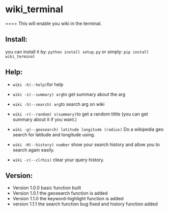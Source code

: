 # wiki_terminal
====
    This will enable you wiki in the terminal.
## Install:
you can install it by:
    `python install setup.py`
or simply:
    `pip install wiki_terminal`
## Help:
* `wiki -h(--help)`for help

* `wiki -s(--summary) arg`to get summary about the arg

* `wiki -S(--search) arg`to search arg on wiki

* `wiki -r(--random) s(summary)`to get a random tittle (you can get summary about it if you want.)

* `wiki -g(--geosearch) latitude longitude (radius)` Do a wikipedia geo search for latitude and longitude using.

* `wiki -H(--history) number` show your search history and allow you to search again easily.

* `wiki -c(--clrhis)` clear your query history.

## Version:
* Version 1.0.0 basic function built
* Version 1.0.1 the geosearch function is added
* Version 1.1.0 the keyword-highlight function is added
* version 1.1.1 the search function bug fixed and history function added
